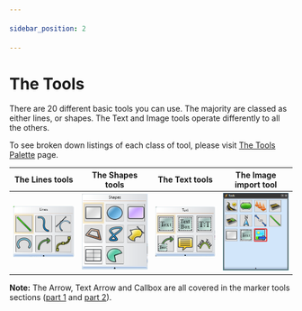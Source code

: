 ```yaml
---

sidebar_position: 2

---
```

# The Tools

There are 20 different basic tools you can use. The majority are classed as either lines, or shapes. The Text and Image tools operate differently to all the others.

To see broken down listings of each class of tool, please visit [The Tools Palette](/docs/rapid-plan/The%20RapidPlan%20Screen/The%20Tools%20Palette.md) page.

|The **Lines tools**|The **Shapes tools**|The **Text tools**  |The **Image import tool**|
|----------------------------------|------------------------------------|----------------------------------|----------------------------------------|
| ![Lines](./assets/Lines.png)         | ![Shapes](./assets/Shapes.png)          | ![Text](./assets/Text.png)          | ![Image](./assets/Image.png)               |


**Note:** The Arrow, Text Arrow and Callbox are all covered in the marker tools sections ([part 1](/docs/rapid-plan/The%20Marker%20Tools/The%20Six%20Distance%20Markers%20(pt1).md) and [part 2](/docs/rapid-plan/The%20Marker%20Tools/The%20Six%20Distance%20Markers%20(pt2).md)).



